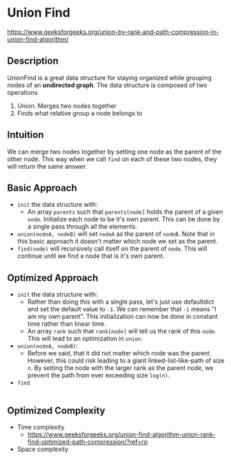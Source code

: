 # Union Find

https://www.geeksforgeeks.org/union-by-rank-and-path-compression-in-union-find-algorithm/

## Description
UnionFind is a great data structure for staying organized while grouping nodes of an **undirected graph**. The data structure is composed of two operations 
1. Union: Merges two nodes together
2. Finds what relative group a node belongs to

## Intuition
We can merge two nodes together by setting one node as the parent of the other node. This way when we call `find` on each of these two nodes, they will return the same answer.

## Basic Approach
* `init` the data structure with:
   * An array `parents` such that `parents[node]` holds the parent of a given `node`. Initialize each node to be it's own parent. This can be done by a single pass through all the elements.
* `union(nodeA, nodeB)` will set `nodeA` as the parent of `nodeB`. Note that in this basic approach it doesn't matter which node we set as the parent.
* `find(node)` will recursively call itself on the parent of `node`. This will continue until we find a node that is it's own parent.

## Optimized Approach
* `init` the data structure with: 
   * Rather than doing this with a single pass, let's just use defaultdict and set the default value to `-1`. We can remember that `-1` means "I am my own parent". This initialization can now be done in constant time rather than linear time.
   * An array `rank` such that `rank[node]` will tell us the rank of this `node`. This will lead to an optimization in `union`. 
* `union(nodeA, nodeB)`: 
   * Before we said, that it did not matter which node was the parent. However, this could risk leading to a giant linked-list-like-path of size `n`. By setting the node with the larger rank as the parent node, we prevent the path from ever exceeding size `log(n)`. 
* `find`

```

```

## Optimized Complexity
* Time complexity
   * https://www.geeksforgeeks.org/union-find-algorithm-union-rank-find-optimized-path-compression/?ref=rp
* Space complexity
